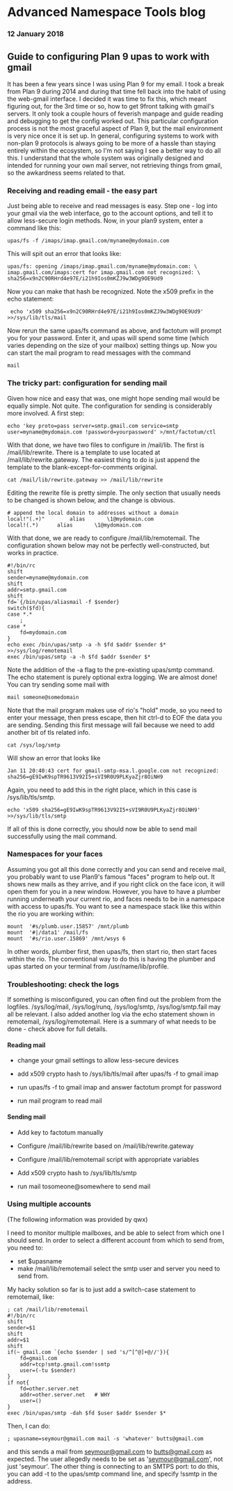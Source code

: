 # Advanced Namespace Tools blog 

### 12 January 2018

## Guide to configuring Plan 9 upas to work with gmail

It has been a few years since I was using Plan 9 for my email. I took a break from Plan 9 during 2014 and during that time fell back into the habit of using the web-gmail interface. I decided it was time to fix this, which meant figuring out, for the 3rd time or so, how to get 9front talking with gmail's servers. It only took a couple hours of feverish manpage and guide reading and debugging to get the config worked out. This particular configuration process is not the most graceful aspect of Plan 9, but the mail environment is very nice once it is set up. In general, configuring systems to work with non-plan 9 protocols is always going to be more of a hassle than staying entirely within the ecosystem, so I'm not saying I see a better way to do all this. I understand that the whole system was originally designed and intended for running your own mail server, not retrieving things from gmail, so the awkardness seems related to that.

### Receiving and reading email - the easy part

Just being able to receive and read messages is easy. Step one - log into your gmail via the web interface, go to the account options, and tell it to allow less-secure login methods. Now, in your plan9 system, enter a command like this:

	upas/fs -f /imaps/imap.gmail.com/myname@mydomain.com

This will spit out an error that looks like:

	upas/fs: opening /imaps/imap.gmail.com/myname@mydomain.com: \
	imap.gmail.com/imaps:cert for imap.gmail.com not recognized: \
	sha256=x9n2C90RHrd4e97E/i21h9Ios0mKZJ9w3WDg9OE9Ud9

Now you can make that hash be recognized. Note the x509 prefix in the echo statement:

	 echo 'x509 sha256=x9n2C90RHrd4e97E/i21h9Ios0mKZJ9w3WDg9OE9Ud9' >>/sys/lib/tls/mail

Now rerun the same upas/fs command as above, and factotum will prompt you for your password. Enter it, and upas will spend some time (which varies depending on the size of your mailbox) setting things up. Now you can start the mail program to read messages with the command

	mail

### The tricky part: configuration for sending mail

Given how nice and easy that was, one might hope sending mail would be equally simple. Not quite. The configuration for sending is considerably more involved. A first step:

	echo 'key proto=pass server=smtp.gmail.com service=smtp user=myname@mydomain.com !password=yourpassword' >/mnt/factotum/ctl

With that done, we have two files to configure in /mail/lib. The first is /mail/lib/rewrite. There is a template to use located at /mail/lib/rewrite.gateway. The easiest thing to do is just append the template to the blank-except-for-comments original.

	cat /mail/lib/rewrite.gateway >> /mail/lib/rewrite

Editing the rewrite file is pretty simple. The only section that usually needs to be changed is shown below, and the change is obvious.

	# append the local domain to addresses without a domain
	local!"(.+)"		alias		\1@mydomain.com
	local!(.*)		alias		\1@mydomain.com

With that done, we are ready to configure /mail/lib/remotemail. The configuration shown below may not be perfectly well-constructed, but works in practice.

	#!/bin/rc
	shift
	sender=myname@mydomain.com
	shift
	addr=smtp.gmail.com
	shift
	fd=`{/bin/upas/aliasmail -f $sender}
	switch($fd){
	case *.*
		;
	case *
		fd=mydomain.com
	}
	echo exec /bin/upas/smtp -a -h $fd $addr $sender $* >>/sys/log/remotemail
	exec /bin/upas/smtp -a -h $fd $addr $sender $*

Note the addition of the -a flag to the pre-existing upas/smtp command. The echo statement is purely optional extra logging. We are almost done! You can try sending some mail with 

	mail someone@somedomain

Note that the mail program makes use of rio's "hold" mode, so you need to enter your message, then press escape, then hit ctrl-d to EOF the data you are sending. Sending this first message will fail because we need to add another bit of tls related info. 

	cat /sys/log/smtp

Will show an error that looks like

	Jan 11 20:40:43 cert for gmail-smtp-msa.l.google.com not recognized: sha256=gE9IwK9spTR9613V92I5+sVI9R0U9PLKyaZjr8OiNH9

Again, you need to add this in the right place, which in this case is /sys/lib/tls/smtp.

	echo 'x509 sha256=gE9IwK9spTR9613V92I5+sVI9R0U9PLKyaZjr8OiNH9' >>/sys/lib/tls/smtp

If all of this is done correctly, you should now be able to send mail successfully using the mail command.

### Namespaces for your faces

Assuming you got all this done correctly and you can send and receive mail, you probably want to use Plan9's famous "faces" program to help out. It shows new mails as they arrive, and if you right click on the face icon, it will open them for you in a new window. However, you have to have a plumber running underneath your current rio, and faces needs to be in a namespace with access to upas/fs. You want to see a namespace stack like this within the rio you are working within:

	mount  '#s/plumb.user.15857' /mnt/plumb 
	mount  '#|/data1' /mail/fs 
	mount  '#s/rio.user.15869' /mnt/wsys 6

In other words, plumber first, then upas/fs, then start rio, then start faces within the rio. The conventional way to do this is having the plumber and upas started on your terminal from /usr/name/lib/profile.

### Troubleshooting: check the logs

If something is misconfigured, you can often find out the problem from the logfiles. /sys/log/mail, /sys/log/runq, /sys/log/smtp, /sys/log/smtp.fail may all be relevant. I also added another log via the echo statement shown in remotemail, /sys/log/remotemail. Here is a summary of what needs to be done - check above for full details.

#### Reading mail

* change your gmail settings to allow less-secure devices

* add x509 crypto hash to /sys/lib/tls/mail after upas/fs -f to gmail imap

* run upas/fs -f to gmail imap and answer factotum prompt for password

* run mail program to read mail

#### Sending mail

* Add key to factotum manually

* Configure /mail/lib/rewrite based on /mail/lib/rewrite.gateway

* Configure /mail/lib/remotemail script with appropriate variables

* Add x509 crypto hash to /sys/lib/tls/smtp

* run mail tosomeone@somewhere to send mail

### Using multiple accounts

(The following information was provided by qwx)

I need to monitor multiple mailboxes, and be able to select from which one I should send. In order to select a different account from which to send from, you need to:

* set $upasname
* make /mail/lib/remotemail select the smtp user and server you need to send from.

My hacky solution so far is to just add a switch-case statement to remotemail, like:

	; cat /mail/lib/remotemail
	#!/bin/rc
	shift
	sender=$1
	shift
	addr=$1
	shift
	if(~ gmail.com `{echo $sender | sed 's/^[^@]+@//'}){
		fd=gmail.com
		addr=tcp!smtp.gmail.com!ssmtp
		user=(-tu $sender)
	}
	if not{
		fd=other.server.net
		addr=other.server.net	# WHY
		user=()
	}
	exec /bin/upas/smtp -dah $fd $user $addr $sender $*

Then, I can do:

	; upasname=seymour@gmail.com mail -s 'whatever' butts@gmail.com

and this sends a mail from seymour@gmail.com to butts@gmail.com as expected.  The user allegedly needs to be set as 'seymour@gmail.com', not just 'seymour'. The other thing is connecting to an SMTPS port: to do this, you can add -t to the upas/smtp command line, and specify !ssmtp in the address.
